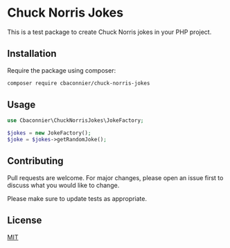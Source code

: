 # Chuck Norris Jokes

This is a test package to create Chuck Norris jokes in your PHP project.

## Installation

Require the package using composer:

```bash
composer require cbaconnier/chuck-norris-jokes
```

## Usage

```php
use Cbaconnier\ChuckNorrisJokes\JokeFactory;

$jokes = new JokeFactory();
$joke = $jokes->getRandomJoke();
```

## Contributing
Pull requests are welcome. For major changes, please open an issue first to discuss what you would like to change.

Please make sure to update tests as appropriate.

## License
[MIT](./LICENSE.md)

